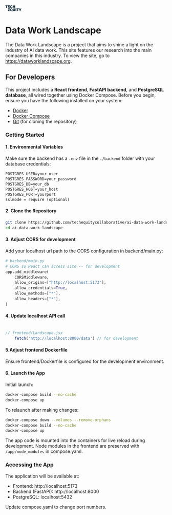 <img src="frontend/public/logo.png" alt="TechEquity Logo" width="10%"/>

# Data Work Landscape

The Data Work Landscape is a project that aims to shine a light on the industry of AI data work. This site features our research into the main companies in this industry. To view the site, go to https://dataworklandscape.org.

## For Developers

This project includes a **React frontend**, **FastAPI backend**, and **PostgreSQL database**, all wired together using Docker Compose. Before you begin, ensure you have the following installed on your system:

- [Docker](https://docs.docker.com/get-docker/)
- [Docker Compose](https://docs.docker.com/compose/)
- [Git](https://git-scm.com/) (for cloning the repository)

### Getting Started

#### 1. Environmental Variables

Make sure the backend has a `.env` file in the `./backend` folder with your database credentials:

```
POSTGRES_USER=your_user
POSTGRES_PASSWORD=your_password
POSTGRES_DB=your_db
POSTGRES_HOST=your_host
POSTGRES_PORT=yourport
sslmode = require (optional)
```

#### 2. Clone the Repository

```bash
git clone https://github.com/techequitycollaborative/ai-data-work-landscape.git
cd ai-data-work-landscape
```

#### 3. Adjust CORS for development
Add your localhost url path to the CORS configuration in backend/main.py:

```python
# backend/main.py
# CORS so React can access site -- for development
app.add_middleware(
    CORSMiddleware,
    allow_origins=["http://localhost:5173"],
    allow_credentials=True,
    allow_methods=["*"],
    allow_headers=["*"],
)
```

#### 4. Update localhost API call

```jsx

// frontend/Landscape.jsx
    fetch('http://localhost:8000/data') // for development
```

#### 5.Adjust frontend Dockerfile
Ensure frontend/Dockerfile is configured for the development environment.


#### 6. Launch the App

Initial launch:
```bash
docker-compose build --no-cache
docker-compose up
```

To relaunch after making changes:
```bash
docker-compose down --volumes --remove-orphans
docker-compose build --no-cache
docker-compose up
```

The app code is mounted into the containers for live reload during development.
Node modules in the frontend are preserved with ```/app/node_modules``` in compose.yaml.

### Accessing the App

The application will be available at:

- Frontend: http://localhost:5173
- Backend (FastAPI): http://localhost:8000
- PostgreSQL: localhost:5432

Update compose.yaml to change port numbers.
